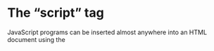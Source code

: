 # The “script” tag
JavaScript programs can be inserted almost anywhere into an HTML document using the <script> tag.
The <script> tag contains JavaScript code which is automatically executed when the browser processes the tag.
We can also add external script, we can add using src, we provide absolute/relative/full url, We can also provide multiple scipt tag , the benefit is the 
external script gets cached.
If src is set, the script content is ignored.  
  
# Statements
A semicolon may be omitted in most cases when a line break exists.
In most cases, a newline implies a semicolon. But “in most cases” does not mean “always”!
But there are situations where JavaScript “fails” to assume a semicolon where it is really needed.
```
  alert("Hello")

[1, 2].forEach(alert);
  ```
This does not work, only hello prints as js does not add semicolon before [].  
  
#Comments
  we can use // for single line /* */ for multiline comment.
